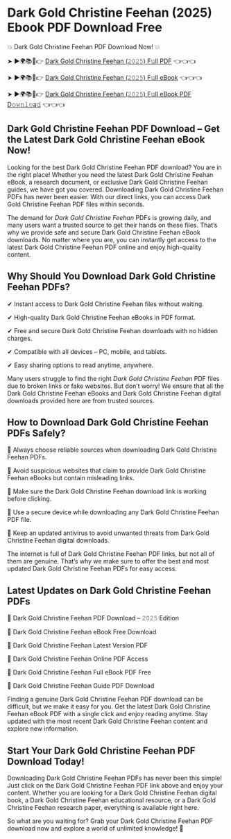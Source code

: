 # Dark Gold Christine Feehan (2025) Ebook PDF Download Free

💥 Dark Gold Christine Feehan PDF Download Now! 💥

➤ ►🌍📚📱👉 [Dark Gold Christine Feehan (𝟸𝟶𝟸𝟻) F𝚞ll PDF](https://getpdf.xyz/dark-gold-christine-feehan) 👈👈👈


➤ ►🌍📚📱👉 [Dark Gold Christine Feehan (𝟸𝟶𝟸𝟻) F𝚞ll eBook](https://getpdf.xyz/dark-gold-christine-feehan) 👈👈👈


➤ ►🌍📚📱👉 [Dark Gold Christine Feehan (𝟸𝟶𝟸𝟻) F𝚞ll eBook PDF D𝚘𝚠𝚗𝚕𝚘a𝚍](https://getpdf.xyz/dark-gold-christine-feehan) 👈👈👈


## Dark Gold Christine Feehan PDF Download – Get the Latest Dark Gold Christine Feehan eBook Now!

Looking for the best Dark Gold Christine Feehan PDF download? You are in the right place! Whether you need the latest Dark Gold Christine Feehan eBook, a research document, or exclusive Dark Gold Christine Feehan guides, we have got you covered. Downloading Dark Gold Christine Feehan PDFs has never been easier. With our direct links, you can access Dark Gold Christine Feehan PDF files within seconds.

The demand for *Dark Gold Christine Feehan* PDFs is growing daily, and many users want a trusted source to get their hands on these files. That’s why we provide safe and secure Dark Gold Christine Feehan eBook downloads. No matter where you are, you can instantly get access to the latest Dark Gold Christine Feehan PDF online and enjoy high-quality content.

## Why Should You Download Dark Gold Christine Feehan PDFs?

✔ Instant access to Dark Gold Christine Feehan files without waiting.

✔ High-quality Dark Gold Christine Feehan eBooks in PDF format.

✔ Free and secure Dark Gold Christine Feehan downloads with no hidden charges.

✔ Compatible with all devices – PC, mobile, and tablets.

✔ Easy sharing options to read anytime, anywhere.

Many users struggle to find the right *Dark Gold Christine Feehan* PDF files due to broken links or fake websites. But don’t worry! We ensure that all the Dark Gold Christine Feehan eBooks and Dark Gold Christine Feehan digital downloads provided here are from trusted sources.

## How to Download Dark Gold Christine Feehan PDFs Safely?

📌 Always choose reliable sources when downloading Dark Gold Christine Feehan PDFs.

📌 Avoid suspicious websites that claim to provide Dark Gold Christine Feehan eBooks but contain misleading links.

📌 Make sure the Dark Gold Christine Feehan download link is working before clicking.

📌 Use a secure device while downloading any Dark Gold Christine Feehan PDF file.

📌 Keep an updated antivirus to avoid unwanted threats from Dark Gold Christine Feehan digital downloads.

The internet is full of Dark Gold Christine Feehan PDF links, but not all of them are genuine. That’s why we make sure to offer the best and most updated Dark Gold Christine Feehan PDFs for easy access.

## Latest Updates on Dark Gold Christine Feehan PDFs

🔹 Dark Gold Christine Feehan PDF Download – 𝟸𝟶𝟸𝟻 Edition

🔹 Dark Gold Christine Feehan eBook Free Download

🔹 Dark Gold Christine Feehan Latest Version PDF

🔹 Dark Gold Christine Feehan Online PDF Access

🔹 Dark Gold Christine Feehan Full eBook PDF Free

🔹 Dark Gold Christine Feehan Guide PDF Download

Finding a genuine Dark Gold Christine Feehan PDF download can be difficult, but we make it easy for you. Get the latest Dark Gold Christine Feehan eBook PDF with a single click and enjoy reading anytime. Stay updated with the most recent Dark Gold Christine Feehan content and explore new information.

## Start Your Dark Gold Christine Feehan PDF Download Today!

Downloading Dark Gold Christine Feehan PDFs has never been this simple! Just click on the Dark Gold Christine Feehan PDF link above and enjoy your content. Whether you are looking for a Dark Gold Christine Feehan digital book, a Dark Gold Christine Feehan educational resource, or a Dark Gold Christine Feehan research paper, everything is available right here.

So what are you waiting for? Grab your Dark Gold Christine Feehan PDF download now and explore a world of unlimited knowledge! 🚀